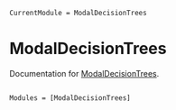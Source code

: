 ```@meta
CurrentModule = ModalDecisionTrees
```

# ModalDecisionTrees

Documentation for [ModalDecisionTrees](https://github.com/aclai-lab/ModalDecisionTrees.jl).

```@index
```

```@autodocs
Modules = [ModalDecisionTrees]
```
